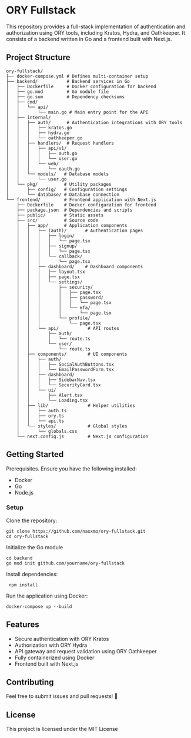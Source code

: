 # ORY Fullstack

This repository provides a full-stack implementation of authentication and authorization using ORY tools, including Kratos, Hydra, and Oathkeeper. It consists of a backend written in Go and a frontend built with Next.js.

## Project Structure

```plaintext
ory-fullstack/
├── docker-compose.yml # Defines multi-container setup
├── backend/           # Backend services in Go
│   ├── Dockerfile     # Docker configuration for backend
│   ├── go.mod         # Go module file
│   ├── go.sum         # Dependency checksums
│   ├── cmd/
│   │   └── api/
│   │       └── main.go # Main entry point for the API
│   ├── internal/
│   │   ├── auth/      # Authentication integrations with ORY tools
│   │   │   ├── kratos.go
│   │   │   ├── hydra.go
│   │   │   └── oathkeeper.go
│   │   ├── handlers/  # Request handlers
│   │   │   ├── api/v1/
│   │   │   │   ├── auth.go
│   │   │   │   └── user.go
│   │   │   └── web/
│   │   │       └── oauth.go
│   │   └── models/   # Database models
│   │       └── user.go
│   └── pkg/          # Utility packages
│       ├── config/   # Configuration settings
│       └── database/ # Database connection
└── frontend/         # Frontend application with Next.js
    ├── Dockerfile    # Docker configuration for frontend
    ├── package.json  # Dependencies and scripts
    ├── public/       # Static assets
    ├── src/          # Source code
    │   ├── app/      # Application components
    │   │   ├── (auth)/       # Authentication pages
    │   │   │   ├── login/
    │   │   │   │   └── page.tsx
    │   │   │   ├── signup/
    │   │   │   │   └── page.tsx
    │   │   │   └── callback/
    │   │   │       └── page.tsx
    │   │   ├── dashboard/    # Dashboard components
    │   │   │   ├── layout.tsx
    │   │   │   ├── page.tsx
    │   │   │   └── settings/
    │   │   │       ├── security/
    │   │   │       │   ├── page.tsx
    │   │   │       │   ├── password/
    │   │   │       │   │   └── page.tsx
    │   │   │       │   └── mfa/
    │   │   │       │       └── page.tsx
    │   │   │       └── profile/
    │   │   │           └── page.tsx
    │   │   └── api/           # API routes
    │   │       ├── auth/
    │   │       │   └── route.ts
    │   │       └── user/
    │   │           └── route.ts
    │   ├── components/        # UI components
    │   │   ├── auth/
    │   │   │   ├── SocialAuthButtons.tsx
    │   │   │   └── EmailPasswordForm.tsx
    │   │   ├── dashboard/
    │   │   │   ├── SidebarNav.tsx
    │   │   │   └── SecurityCard.tsx
    │   │   └── ui/
    │   │       ├── Alert.tsx
    │   │       └── Loading.tsx
    │   ├── lib/               # Helper utilities
    │   │   ├── auth.ts
    │   │   ├── ory.ts
    │   │   └── api.ts
    │   └── styles/            # Global styles
    │       └── globals.css
    └── next.config.js         # Next.js configuration
```

## Getting Started

Prerequisites. Ensure you have the following installed:

- Docker
- Go
- Node.js

### Setup

Clone the repository:

    git clone https://github.com/nasxmo/ory-fullstack.git
    cd ory-fullstack

Initialize the Go module

    cd backend
    go mod init github.com/yourname/ory-fullstack

Install dependencies:

     npm install

Run the application using Docker:

    docker-compose up --build

## Features

- Secure authentication with ORY Kratos
- Authorization with ORY Hydra
- API gateway and request validation using ORY Oathkeeper
- Fully containerized using Docker
- Frontend built with Next.js

## Contributing

Feel free to submit issues and pull requests! 🚀

## License

This project is licensed under the MIT License
